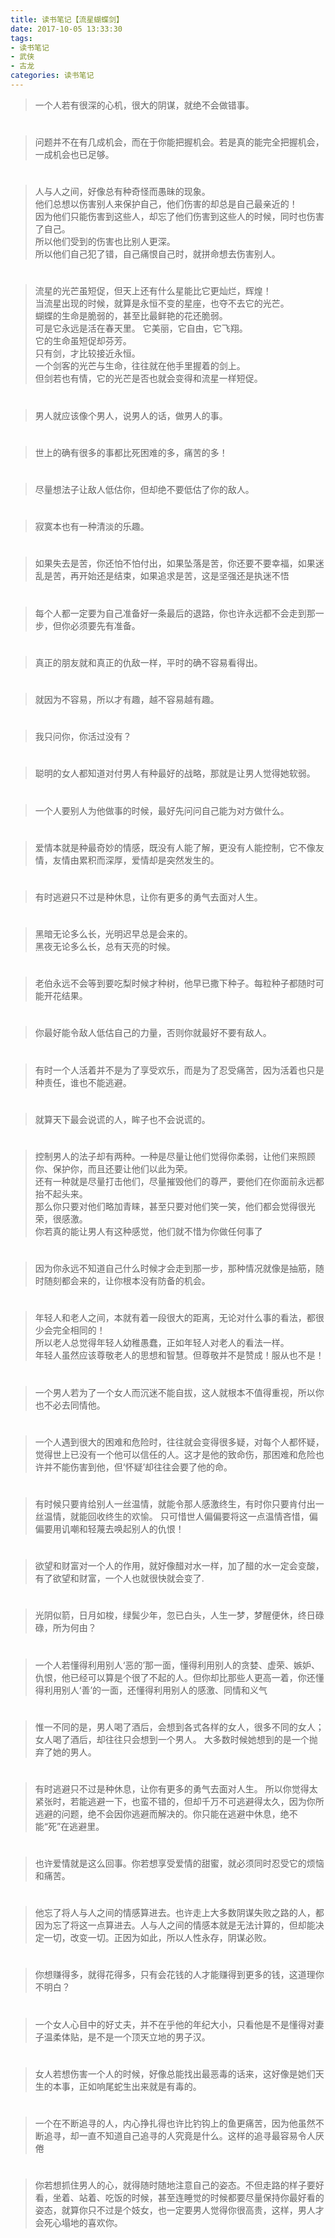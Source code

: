 ```yaml
---
title: 读书笔记【流星蝴蝶剑】
date: 2017-10-05 13:33:30
tags:
- 读书笔记
- 武侠
- 古龙
categories: 读书笔记
---
```

> 一个人若有很深的心机，很大的阴谋，就绝不会做错事。

#
> 问题并不在有几成机会，而在于你能把握机会。若是真的能完全把握机会，一成机会也已足够。

#
> 人与人之间，好像总有种奇怪而愚昧的现象。   
他们总想以伤害别人来保护自己，他们伤害的却总是自己最亲近的！  
因为他们只能伤害到这些人，却忘了他们伤害到这些人的时候，同时也伤害了自己。  
所以他们受到的伤害也比别人更深。  
所以他们自己犯了错，自己痛恨自己时，就拼命想去伤害别人。  

#
> 流星的光芒虽短促，但天上还有什么星能比它更灿烂，辉煌！  
当流星出现的时候，就算是永恒不变的星座，也夺不去它的光芒。  
蝴蝶的生命是脆弱的，甚至比最鲜艳的花还脆弱。  
可是它永远是活在春天里。 它美丽，它自由，它飞翔。  
它的生命虽短促却芬芳。  
只有剑，才比较接近永恒。  
一个剑客的光芒与生命，往往就在他手里握着的剑上。  
但剑若也有情，它的光芒是否也就会变得和流星一样短促。 

#
> 男人就应该像个男人，说男人的话，做男人的事。

#
> 世上的确有很多的事都比死困难的多，痛苦的多！

#
> 尽量想法子让敌人低估你，但却绝不要低估了你的敌人。

#
> 寂寞本也有一种清淡的乐趣。

#
> 如果失去是苦，你还怕不怕付出，如果坠落是苦，你还要不要幸福，如果迷乱是苦，再开始还是结束，如果追求是苦，这是坚强还是执迷不悟

#
>每个人都一定要为自己准备好一条最后的退路，你也许永远都不会走到那一步，但你必须要先有准备。

#
> 真正的朋友就和真正的仇敌一样，平时的确不容易看得出。

#
> 就因为不容易，所以才有趣，越不容易越有趣。

#
> 我只问你，你活过没有？

#
> 聪明的女人都知道对付男人有种最好的战略，那就是让男人觉得她软弱。

#
> 一个人要别人为他做事的时候，最好先问问自己能为对方做什么。

#
> 爱情本就是种最奇妙的情感，既没有人能了解，更没有人能控制，它不像友情，友情由累积而深厚，爱情却是突然发生的。

#
> 有时逃避只不过是种休息，让你有更多的勇气去面对人生。

#
> 黑暗无论多么长，光明迟早总是会来的。  
黑夜无论多么长，总有天亮的时候。

#
> 老伯永远不会等到要吃梨时候才种树，他早已撒下种子。每粒种子都随时可能开花结果。

#
> 你最好能令敌人低估自己的力量，否则你就最好不要有敌人。

#
> 有时一个人活着并不是为了享受欢乐，而是为了忍受痛苦，因为活着也只是种责任，谁也不能逃避。

#
> 就算天下最会说谎的人，眸子也不会说谎的。

#
> 控制男人的法子却有两种。一种是尽量让他们觉得你柔弱，让他们来照顾你、保护你，而且还要让他们以此为荣。  
还有一种就是尽量打击他们，尽量摧毁他们的尊严，要他们在你面前永远都抬不起头来。   
那么你只要对他们略加青睐，甚至只要对他们笑一笑，他们都会觉得很光荣，很感激。   
你若真的能让男人有这种感觉，他们就不惜为你做任何事了  

#
> 因为你永远不知道自己什么时候才会走到那一步，那种情况就像是抽筋，随时随刻都会来的，让你根本没有防备的机会。

#
>  年轻人和老人之间，本就有着一段很大的距离，无论对什么事的看法，都很少会完全相同的！  
所以老人总觉得年轻人幼稚愚蠢，正如年轻人对老人的看法一样。  
年轻人虽然应该尊敬老人的思想和智慧。但尊敬并不是赞成！服从也不是！ 

#
> 一个男人若为了一个女人而沉迷不能自拔，这人就根本不值得重视，所以你也不必去同情他。

#
> 一个人遇到很大的困难和危险时，往往就会变得很多疑，对每个人都怀疑，觉得世上已没有一个他可以信任的人。这才是他的致命伤，那困难和危险也许并不能伤害到他，但‘怀疑’却往往会要了他的命。

#
> 有时候只要肯给别人一丝温情，就能令那人感激终生，有时你只要肯付出一丝温情，就能回收终生的欢愉。 
只可惜世人偏偏要将这一点温情吝惜，偏偏要用讥嘲和轻蔑去唤起别人的仇恨！

#
> 欲望和财富对一个人的作用，就好像醋对水一样，加了醋的水一定会变酸，有了欲望和财富，一个人也就很快就会变了.

#
> 光阴似箭，日月如梭，绿鬓少年，忽已白头，人生一梦，梦醒便休，终日碌碌，所为何由？

#
> 一个人若懂得利用别人‘恶的’那一面，懂得利用别人的贪婪、虚荣、嫉妒、仇恨，他已经可以算是个很了不起的人。但你却比那些人更高一着，你还懂得利用别人‘善’的一面，还懂得利用别人的感激、同情和义气


#
> 惟一不同的是，男人喝了酒后，会想到各式各样的女人，很多不同的女人；女人喝了酒后，却往往只会想到一个男人。 
大多数时候她想到的是一个抛弃了她的男人。

#
> 有时逃避只不过是种休息，让你有更多的勇气去面对人生。 
所以你觉得太紧张时，若能逃避一下，也蛮不错的，但却千万不可逃避得太久，因为你所逃避的问题，绝不会因你逃避而解决的。你只能在逃避中休息，绝不能“死”在逃避里。


#
> 也许爱情就是这么回事。你若想享受爱情的甜蜜，就必须同时忍受它的烦恼和痛苦。


#
> 他忘了将人与人之间的情感算进去。也许走上大多数阴谋失败之路的人，都因为忘了将这一点算进去。人与人之间的情感本就是无法计算的，但却能决定一切，改变一切。正因为如此，所以人性永存，阴谋必败。

# 
> 你想赚得多，就得花得多，只有会花钱的人才能赚得到更多的钱，这道理你不明白？


#
> 一个女人心目中的好丈夫，并不在乎他的年纪大小，只看他是不是懂得对妻子温柔体贴，是不是一个顶天立地的男子汉。


#
> 女人若想伤害一个人的时候，好像总能找出最恶毒的话来，这好像是她们天生的本事，正如响尾蛇生出来就是有毒的。

#
> 一个在不断追寻的人，内心挣扎得也许比钓钩上的鱼更痛苦，因为他虽然不断追寻，却一直不知道自己追寻的人究竟是什么。这样的追寻最容易令人厌倦

#
> 你若想抓住男人的心，就得随时随地注意自己的姿态。不但走路的样子要好看，坐着、站着、吃饭的时候，甚至连睡觉的时候都要尽量保持你最好看的姿态，就算你只不过是个妓女，也一定要男人觉得你很高贵，这样，男人才会死心塌地的喜欢你。

